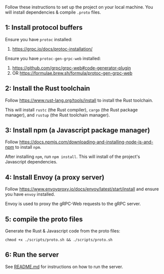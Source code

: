 Follow these instructions to set up the project on your local machine. You will install dependencies & compile `.proto` files.

## 1: Install protocol buffers

Ensure you have `protoc` installed:
1. https://grpc.io/docs/protoc-installation/

Ensure you have `protoc-gen-grpc-web` installed:
1. https://github.com/grpc/grpc-web#code-generator-plugin
2. OR https://formulae.brew.sh/formula/protoc-gen-grpc-web

## 2: Install the Rust toolchain

Follow https://www.rust-lang.org/tools/install to install the Rust toolchain.

This will install `rustc` (the Rust compiler), `cargo` (the Rust package manager), and `rustup` (the Rust toolchain manager).

## 3: Install npm (a Javascript package manager)

Follow https://docs.npmjs.com/downloading-and-installing-node-js-and-npm to install `npm`.

After installing `npm`, run `npm install`. This will install of the project's Javascript dependencies.

## 4: Install Envoy (a proxy server)

Follow https://www.envoyproxy.io/docs/envoy/latest/start/install and ensure you have `envoy` installed.

Envoy is used to proxy the gRPC-Web requests to the gRPC server.

## 5: compile the proto files

Generate the Rust & Javascript code from the proto files:

```
chmod +x ./scripts/proto.sh && ./scripts/proto.sh
```

## 6: Run the server

See [README.md](README.md#running-the-app) for instructions on how to run the server.